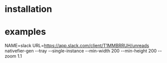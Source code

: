 # installation



# examples

NAME=slack URL=https://app.slack.com/client/T1MMBRRUH/unreads nativefier-gen --tray --single-instance --min-width 200 --min-height 200 --zoom 1.1
